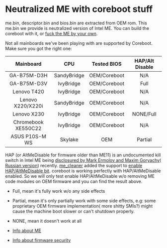 # Neutralized ME with coreboot stuff

me.bin, descriptor.bin and bios.bin are extracted from OEM rom. This me.bin we provide is neutralized version of Intel ME. You can build the coreboot with it, or [fuck the ME by your own](https://hardenedlinux.github.io/firmware/2016/11/17/neutralize_ME_firmware_on_sandybridge_and_ivybridge.html).

Not all mainboards we've been playing with are supported by Coreboot. Make sure you got the right one:

| Mainboard            | CPU               | Tested BIOS   | HAP/Alt Disable      |
|:--------------------:|:-----------------:|:-------------:|:--------------------:|
| GA-B75M-D3H          | SandyBridge       | OEM/Coreboot  | N/A                  |
| GA-B75M-D3V          | IvyBridge         | OEM/Coreboot  | Full                 |
| Lenovo T420          | IvyBridge         | OEM/Coreboot  | N/A                  |
| Lenovo X220/X220i    | SandyBridge       | OEM/Coreboot  | N/A                  |
| Lenovo X230          | IvyBridge         | OEM/Coreboot  | NONE/Full            |
| Chromebook XE550C22  | IvyBridge         | OEM/Coreboot  | N/A                  |
| ASUS P10S-M WS       | Skylake           | OEM           | Partial              |

HAP (or AltMeDisable for firmware older than ME11) is an undocumented kill switch in Intel ME being [disclosured by Mark Ermolov and Maxim Goryachy](http://blog.ptsecurity.com/2017/08/disabling-intel-me.html)( [Russian version](https://habrahabr.ru/company/pt/blog/336242/)) recently. [me_cleaner](https://github.com/corna/me_cleaner) added the support to [enable HAP/AltMeDisable bit](https://github.com/corna/me_cleaner/commit/ced3b46ba2ccd74602b892f9594763ef34671652). coreboot is working perfectly with HAP/AltMeDisable enabled. So we will only test enable HAP/AltMeDisable w/o removing ME code modules on OEM firmware and you can find the result above.

* Full, mean it's fully work w/o any side effects
* Partial, mean it's only partially work with some side effects, e.g: some proprietary OEM firmware implementation( more shitty SMIs?) might cause the machine boot slower or can't shutdown properly.
* NONE, mean it doesn't work at all

* [Info about ME](https://github.com/hardenedlinux/firmware-anatomy/blob/master/hack_ME/me_info.md)
* [Info about firmware security](https://github.com/hardenedlinux/firmware-anatomy/blob/master/hack_ME/firmware_security.md)
